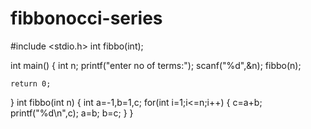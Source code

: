# fibbonocci-series
#include <stdio.h>
int fibbo(int);


int main()
{
    int n;
    printf("enter no of terms:");
    scanf("%d",&n);
    fibbo(n);

    return 0;
}
int fibbo(int n)
{
    int a=-1,b=1,c;
    for(int i=1;i<=n;i++)
    {
        c=a+b;
        printf("%d\n",c);
        a=b;
        b=c;
    }
}

